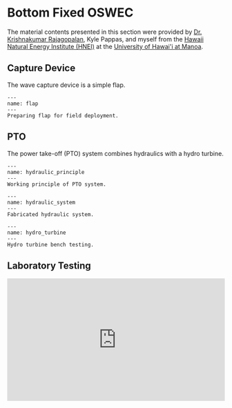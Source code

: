 # Bottom Fixed OSWEC
The material contents presented in this section were provided by [Dr. Krishnakumar Rajagopalan](https://www.hnei.hawaii.edu/staff/krishnakumar-rajagopalan/), Kyle Pappas, and myself from the [Hawaii Natural Energy Institute (HNEI)](https://www.hnei.hawaii.edu/) at the [University of Hawai'i at Manoa](https://manoa.hawaii.edu/).  

## Capture Device
The wave capture device is a simple flap.
```{figure} ./images/flap.png
---
name: flap
---
Preparing flap for field deployment.
```

## PTO
The power take-off (PTO) system combines hydraulics with a hydro turbine.
```{figure} ./images/hydraulic_principle.png
---
name: hydraulic_principle
---
Working principle of PTO system.
```

```{figure} ./images/hydraulics.png
---
name: hydraulic_system
---
Fabricated hydraulic system.
```

```{figure} ./images/hydro_turbine.png
---
name: hydro_turbine
---
Hydro turbine bench testing.
```

## Laboratory Testing

<div style="padding:56.25% 0 0 0;position:relative;"><iframe src="https://player.vimeo.com/video/981751023?badge=0&amp;autopause=0&amp;player_id=0&amp;app_id=58479" frameborder="0" allow="autoplay; fullscreen; picture-in-picture; clipboard-write" style="position:absolute;top:0;left:0;width:100%;height:100%;" title="HAWSEC testing in O.H. Hinsdale Laboratory wave basin at OSU"></iframe></div><script src="https://player.vimeo.com/api/player.js"></script>
